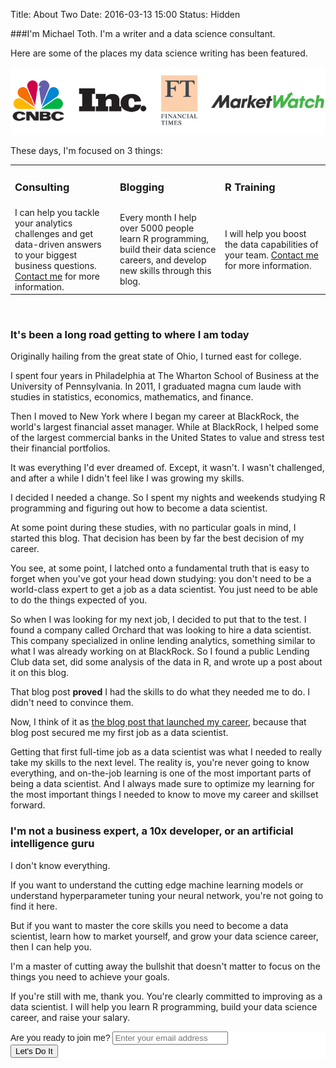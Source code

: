 Title: About Two
Date: 2016-03-13 15:00
Status: Hidden

<style>
td {
    border: none;
    width: 33%
}

table {
  table-layout: fixed ;
  width: 100% ;
}
</style>

###I'm Michael Toth. I'm a writer and a data science consultant.

Here are some of the places my data science writing has been featured.

<img src='../images/logos.png' />

These days, I'm focused on 3 things:

<table border="0">
 <tr>
    <td><h3>Consulting</h3></td>
    <td><h3>Blogging</h3></td>
    <td><h3>R Training</h3></td>
 </tr>
 <tr>
    <td>I can help you tackle your analytics challenges and get data-driven answers to your biggest business questions. <a href="https://www.michaeltoth.me/contact-me.html">Contact me</a> for more information.</td>
    <td>Every month I help over 5000 people learn R programming, build their data science careers, and develop new skills through this blog. </td>
    <td>I will help you boost the data capabilities of your team. <a href="https://www.michaeltoth.me/contact-me.html">Contact me</a> for more information. </td>
 </tr>
</table>
<br>

### It's been a long road getting to where I am today

Originally hailing from the great state of Ohio, I turned east for college. 

I spent four years in Philadelphia at The Wharton School of Business at the University of Pennsylvania. In 2011, I graduated magna cum laude with studies in statistics, economics, mathematics, and finance. 

Then I moved to New York where I began my career at BlackRock, the world's largest financial asset manager. While at BlackRock, I helped some of the largest commercial banks in the United States to value and stress test their financial portfolios. 

It was everything I'd ever dreamed of. Except, it wasn't. I wasn't challenged, and after a while I didn't feel like I was growing my skills.

I decided I needed a change. So I spent my nights and weekends studying R programming and figuring out how to become a data scientist. 

At some point during these studies, with no particular goals in mind, I started this blog. That decision has been by far the best decision of my career.

You see, at some point, I latched onto a fundamental truth that is easy to forget when you've got your head down studying: you don't need to be a world-class expert to get a job as a data scientist. You just need to be able to do the things expected of you.

So when I was looking for my next job, I decided to put that to the test. I found a company called Orchard that was looking to hire a data scientist. This company specialized in online lending analytics, something similar to what I was already working on at BlackRock. So I found a public Lending Club data set, did some analysis of the data in R, and wrote up a post about it on this blog. 

That blog post **proved** I had the skills to do what they needed me to do. I didn't need to convince them.

Now, I think of it as [the blog post that launched my career](https://michaeltoth.me/analyzing-historical-default-rates-of-lending-club-notes.html), because that blog post secured me my first job as a data scientist.

Getting that first full-time job as a data scientist was what I needed to really take my skills to the next level. The reality is, you're never going to know everything, and on-the-job learning is one of the most important parts of being a data scientist. And I always made sure to optimize my learning for the most important things I needed to know to move my career and skillset forward. 

### I'm not a business expert, a 10x developer, or an artificial intelligence guru

I don't know everything. 

If you want to understand the cutting edge machine learning models or understand hyperparameter tuning your neural network, you're not going to find it here.

But if you want to master the core skills you need to become a data scientist, learn how to market yourself, and grow your data science career, then I can help you.

I'm a master of cutting away the bullshit that doesn't matter to focus on the things you need to achieve your goals.

If you're still with me, thank you. You're clearly committed to improving as a data scientist. I will help you learn R programming, build your data science career, and raise your salary.

<!-- Begin Mailchimp Signup Form -->
<link href="//cdn-images.mailchimp.com/embedcode/horizontal-slim-10_7.css" rel="stylesheet" type="text/css">
<style type="text/css">
	#mc_embed_signup{background:#fff; clear:left; font:14px Helvetica,Arial,sans-serif; width:100%;}
	#mc-embedded-subscribe { background-color: #0a99a !important; }
	#mc-embedded-subscribe:hover { background-color: #d40000 !important; }
	/* Add your own Mailchimp form style overrides in your site stylesheet or in this style block.
	   We recommend moving this block and the preceding CSS link to the HEAD of your HTML file. */
</style>
<div id="mc_embed_signup">
<form action="https://etsy.us18.list-manage.com/subscribe/post?u=047097303867f4f8b7f42e8ac&amp;id=f61395a34b" method="post" id="mc-embedded-subscribe-form" name="mc-embedded-subscribe-form" class="validate" target="_blank" novalidate>
    <div id="mc_embed_signup_scroll">
	<label for="mce-EMAIL">Are you ready to join me?</label>
	<input type="email" value="" name="EMAIL" class="email" id="mce-EMAIL" placeholder="Enter your email address" required>
    <!-- real people should not fill this in and expect good things - do not remove this or risk form bot signups-->
    <div style="position: absolute; left: -5000px;" aria-hidden="true"><input type="text" name="b_047097303867f4f8b7f42e8ac_f61395a34b" tabindex="-1" value=""></div>
    <div class="clear"><input type="submit" value="Let's Do It" name="subscribe" id="mc-embedded-subscribe" class="button"></div>
    </div>
</form>
</div>

<!--End mc_embed_signup-->